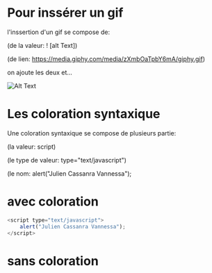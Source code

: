 Pour inssérer un gif
====================

l'inssertion d'un gif se compose de:

(de la valeur: ! [alt Text])

(de lien: https://media.giphy.com/media/zXmbOaTpbY6mA/giphy.gif)

on ajoute les deux et...

![Alt Text](https://media.giphy.com/media/zXmbOaTpbY6mA/giphy.gif)

Les coloration syntaxique
=========================

Une coloration syntaxique se compose de plusieurs partie:

(la valeur: script)

(le type de valeur: type="text/javascript")

(le nom: alert("Julien Cassanra Vannessa");


avec coloration
===============

```javascript
<script type="text/javascript">
    alert("Julien Cassanra Vannessa");
</script>
```
sans coloration
===============

<script type="text/javascript">
    alert("Julien Cassanra Vannessa");
</script>